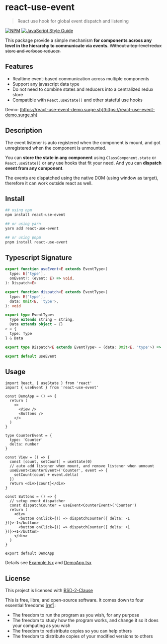 # react-use-event

> React use hook for global event dispatch and listening

[![NPM](https://img.shields.io/npm/v/react-use-event.svg)](https://www.npmjs.com/package/react-use-event) [![JavaScript Style Guide](https://img.shields.io/badge/code_style-standard-brightgreen.svg)](https://standardjs.com)

This package provide a simple mechanism **for components across any level in the hierarchy to communicate via events**. ~~Without a top-level redux store and verbose reducer.~~

## Features

- Realtime event-based communication across multiple components
- Support any javascript data type
- Do not need to combine states and reducers into a centralized redux store
- Compatible with `React.useState()` and other stateful use hooks

Demo: [https://react-use-event-demo.surge.sh](https://react-use-event-demo.surge.sh)

## Description

The event listener is auto registered when the component is mount, and got unregistered when the component is unmounted.

You can **store the state in any component** using `ClassComponent.state` or `React.useState()` or any use hooks that fit your need. And you can **dispatch event from any component**.

The events are dispatched using the native DOM (using window as target), therefore it can work outside react as well.

## Install

```bash
## using npm
npm install react-use-event

## or using yarn
yarn add react-use-event

## or using pnpm
pnpm install react-use-event
```

## Typescript Signature

```typescript
export function useEvent<E extends EventType>(
  type: E['type'],
  onEvent?: (event: E) => void,
): Dispatch<E>

export function dispatch<E extends EventType>(
  type: E['type'],
  data: Omit<E, 'type'>,
): void

export type EventType<
  Type extends string = string,
  Data extends object = {}
> = {
  type: Type
} & Data

export type Dispatch<E extends EventType> = (data: Omit<E, 'type'>) => void

export default useEvent
```

## Usage

```tsx
import React, { useState } from 'react'
import { useEvent } from 'react-use-event'

const DemoApp = () => {
  return (
    <>
      <View />
      <Buttons />
    </>
  )
}

type CounterEvent = {
  type: 'Counter'
  delta: number
}

const View = () => {
  const [count, setCount] = useState(0)
  // auto add listener when mount, and remove listener when unmount
  useEvent<CounterEvent>('Counter', event => {
    setCount(count + event.delta)
  })
  return <div>{count}</div>
}

const Buttons = () => {
  // setup event dispatcher
  const dispatchCounter = useEvent<CounterEvent>('Counter')
  return (
    <div>
      <button onClick={() => dispatchCounter({ delta: -1 })}>-1</button>
      <button onClick={() => dispatchCounter({ delta: +1 })}>+1</button>
    </div>
  )
}

export default DemoApp
```

Details see [Example.tsx](./src/Example.tsx) and [DemoApp.tsx](./src/DemoApp.tsx)

## License

This project is licensed with [BSD-2-Clause](./LICENSE)

This is free, libre, and open-source software. It comes down to four essential freedoms [[ref]](https://seirdy.one/2021/01/27/whatsapp-and-the-domestication-of-users.html#fnref:2):

- The freedom to run the program as you wish, for any purpose
- The freedom to study how the program works, and change it so it does your computing as you wish
- The freedom to redistribute copies so you can help others
- The freedom to distribute copies of your modified versions to others
